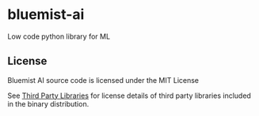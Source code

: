 # bluemist-ai
Low code python library for ML

## License

Bluemist AI source code is licensed under the MIT License

See [Third Party Libraries](https://github.com/shashanka89/bluemist-ai/wiki/Third-Part-Libraries) for license details of third party libraries included in the binary distribution.
